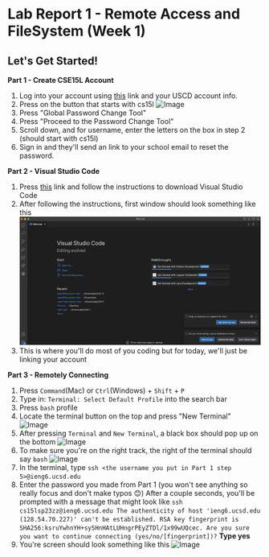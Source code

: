 # **Lab Report 1 - Remote Access and FileSystem (Week 1)**

## Let's Get Started! 

**Part 1 - Create CSE15L Account** 
1. Log into your account using [this](https://sdacs.ucsd.edu/~icc/index.php) link and your USCD account info.
2. Press on the button that starts with cs15l
![Image](buttonImage.png)
3. Press "Global Password Change Tool"
4. Press "Proceed to the Password Change Tool" 
5. Scroll down, and for username, enter the letters on the box in step 2 (should start with cs15l)
6. Sign in and they'll send an link to your school email to reset the password. 

**Part 2 - Visual Studio Code** 
1. Press [this](https://code.visualstudio.com/) link and follow the instructions to download Visual Studio Code 
2. After following the instructions, first window should look something like this 
![Image](vscode.png)
3. This is where you'll do most of you coding but for today, we'll just be linking your account 

**Part 3 - Remotely Connecting**
1. Press ```Command```(Mac) or ```Ctrl```(Windows) + ```Shift``` + ```P``` 
2. Type in: ```Terminal: Select Default Profile``` into the search bar 
3. Press ```bash``` profile 
4. Locate the terminal button on the top and press "New Terminal" 
![Image](terminal.png)
5. After pressing ``` Terminal ``` and  ``` New Terminal ```, a black box should pop up on the bottom 
![Image](terminalBox.png) 
5. To make sure you're on the right track, the right of the terminal should say ```bash```
![Image](bash.png)
6. In the terminal, type ```ssh <the username you put in Part 1 step 5>@ieng6.ucsd.edu```
7. Enter the password you made from Part 1 (you won't see anything so really focus and don't make typos :blush:)
After a couple seconds, you'll be prompted with a message that might look like 
```ssh cs15lsp23zz@ieng6.ucsd.edu The authenticity of host 'ieng6.ucsd.edu (128.54.70.227)' can't be established. RSA key fingerprint is SHA256:ksruYwhnYH+sySHnHAtLUHngrPEyZTDl/1x99wUQcec. Are you sure you want to continue connecting (yes/no/[fingerprint])?```
**Type yes**
8. You're screen should look something like this 
![Image](stats.png)

